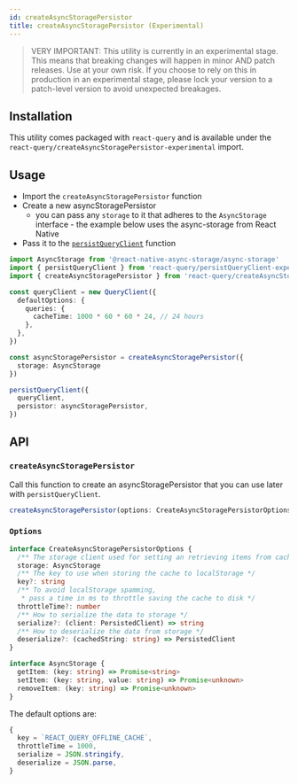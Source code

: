 ```yaml
---
id: createAsyncStoragePersistor
title: createAsyncStoragePersistor (Experimental)
---
```


> VERY IMPORTANT: This utility is currently in an experimental stage. This means that breaking changes will happen in minor AND patch releases. Use at your own risk. If you choose to rely on this in production in an experimental stage, please lock your version to a patch-level version to avoid unexpected breakages.

## Installation

This utility comes packaged with `react-query` and is available under the `react-query/createAsyncStoragePersistor-experimental` import.

## Usage

- Import the `createAsyncStoragePersistor` function
- Create a new asyncStoragePersistor
  - you can pass any `storage` to it that adheres to the `AsyncStorage` interface - the example below uses the async-storage from React Native
- Pass it to the [`persistQueryClient`](./persistQueryClient) function

```ts
import AsyncStorage from '@react-native-async-storage/async-storage'
import { persistQueryClient } from 'react-query/persistQueryClient-experimental'
import { createAsyncStoragePersistor } from 'react-query/createAsyncStoragePersistor-experimental'

const queryClient = new QueryClient({
  defaultOptions: {
    queries: {
      cacheTime: 1000 * 60 * 60 * 24, // 24 hours
    },
  },
})

const asyncStoragePersistor = createAsyncStoragePersistor({
  storage: AsyncStorage
})

persistQueryClient({
  queryClient,
  persistor: asyncStoragePersistor,
})
```

## API

### `createAsyncStoragePersistor`

Call this function to create an asyncStoragePersistor that you can use later with `persistQueryClient`.

```js
createAsyncStoragePersistor(options: CreateAsyncStoragePersistorOptions)
```

### `Options`

```ts
interface CreateAsyncStoragePersistorOptions {
  /** The storage client used for setting an retrieving items from cache */
  storage: AsyncStorage
  /** The key to use when storing the cache to localStorage */
  key?: string
  /** To avoid localStorage spamming,
   * pass a time in ms to throttle saving the cache to disk */
  throttleTime?: number
  /** How to serialize the data to storage */
  serialize?: (client: PersistedClient) => string
  /** How to deserialize the data from storage */
  deserialize?: (cachedString: string) => PersistedClient
}

interface AsyncStorage {
  getItem: (key: string) => Promise<string>
  setItem: (key: string, value: string) => Promise<unknown>
  removeItem: (key: string) => Promise<unknown>
}
```

The default options are:

```js
{
  key = `REACT_QUERY_OFFLINE_CACHE`,
  throttleTime = 1000,
  serialize = JSON.stringify,
  deserialize = JSON.parse,
}
```
